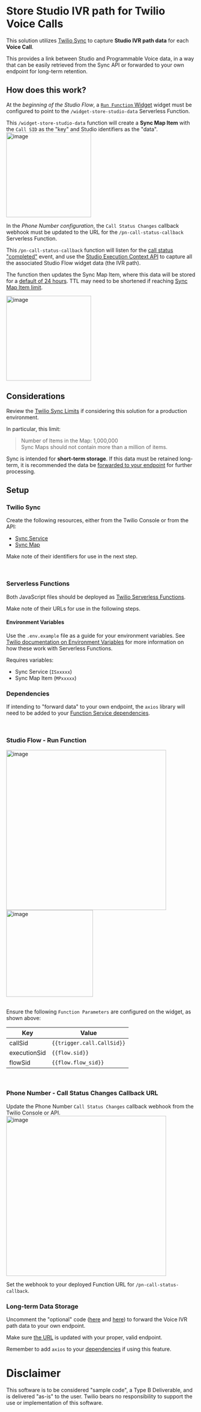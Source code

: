 # Store Studio IVR path for Twilio Voice Calls

This solution utilizes [Twilio Sync](https://www.twilio.com/docs/sync/best-practices-use-cases) to capture **Studio IVR path data** for each **Voice Call**. 

This provides a link between Studio and Programmable Voice data, in a way that can be easily retrieved from the Sync API or forwarded to your own endpoint for long-term retention.  


## How does this work?
At the *beginning of the Studio Flow*, a [`Run Function` Widget](https://www.twilio.com/docs/studio/widget-library/run-function) widget must be configured to point to the `/widget-store-studio-data` Serverless Function. 

This `/widget-store-studio-data` function will create a **Sync Map Item** with the `Call SID` as the "key" and Studio identifiers as the "data".</br>
<img width="226" alt="image" src="https://github.com/brypo/serverless-studio-voice-sync/assets/67924770/76bb9ab0-6680-4175-9fc6-35bdd90e8aa4">

In the *Phone Number configuration*, the `Call Status Changes` callback webhook must be updated to the URL for the `/pn-call-status-callback` Serverless Function. 

This `/pn-call-status-callback` function will listen for the [call status "completed"](https://support.twilio.com/hc/en-us/articles/223132547-What-are-the-Possible-Call-Statuses-and-What-do-They-Mean-#:~:text=is%20currently%20active.-,completed,-The%20connected%20call) event, and use the [Studio Execution Context API](https://www.twilio.com/docs/studio/rest-api/execution-context) to capture all the associated Studio Flow widget data (the IVR path).

The function then updates the Sync Map Item, where this data will be stored for a [default of 24 hours](https://github.com/brypo/serverless-studio-voice-sync/blob/b8a37e139ff9721ff516131051e8acea7f6a4c1a/widget-store-studio-data.protected.js#L15). TTL may need to be shortened if reaching [Sync Map Item limit](#considerations). 

<img width="226" alt="image" src="https://github.com/brypo/serverless-studio-voice-sync/assets/67924770/dcb03e97-5767-4ac6-b053-4589d636b7da">


## Considerations
Review the [Twilio Sync Limits](https://www.twilio.com/docs/sync/limits) if considering this solution for a production environment. 

In particular, this limit:
> Number of Items in the Map:	1,000,000 </br>
> Sync Maps should not contain more than a million of items.

Sync is intended for **short-term storage**. If this data must be retained long-term, it is recommended the data be [forwarded to your endpoint](#long-term-data-storage) for further processing.

## Setup

### Twilio Sync

Create the following resources, either from the Twilio Console or from the API:
- [Sync Service](https://www.twilio.com/docs/sync/api/service)
- [Sync Map](https://www.twilio.com/docs/sync/api/map-resource)

Make note of their identifiers for use in the next step.

</br>

### Serverless Functions
Both JavaScript files should be deployed as [Twilio Serverless Functions](https://www.twilio.com/docs/serverless/functions-assets/functions).

Make note of their URLs for use in the following steps.


#### Environment Variables
Use the `.env.example` file as a guide for your environment variables. See [Twilio documentation on Environment Variables](https://www.twilio.com/docs/serverless/functions-assets/functions/variables) for more information on how these work with Serverless Functions.

Requires variables:
- Sync Service (`ISxxxxx`)
- Sync Map Item (`MPxxxxx`)

### Dependencies
If intending to "forward data" to your own endpoint, the `axios` library will need to be added to your [Function Service dependencies](https://www.twilio.com/docs/serverless/functions-assets/functions/dependencies).

</br>

### Studio Flow - Run Function
<img width="426" alt="image" src="https://github.com/brypo/serverless-studio-voice-sync/assets/67924770/c77b2c0f-8bbb-4542-a07b-ff79b47bcc77">   
<img width="231" alt="image" src="https://github.com/brypo/serverless-studio-voice-sync/assets/67924770/1e53cc5d-2d8a-4d3e-86f4-43139616f804"></br></br>


Ensure the following `Function Parameters` are configured on the widget, as shown above:

| Key | Value |
| --- | --- |
| callSid | `{{trigger.call.CallSid}}`|
| executionSid |	`{{flow.sid}}` |
| flowSid	| `{{flow.flow_sid}}` |

</br>

### Phone Number - Call Status Changes Callback URL

Update the Phone Number `Call Status Changes` callback webhook from the Twilio Console or API.
<img width="426" alt="image" src="https://github.com/brypo/serverless-studio-voice-sync/assets/67924770/80ec9167-7ec3-4400-9090-8db0a310d4fc">

Set the webhook to your deployed Function URL for `/pn-call-status-callback`.


### Long-term Data Storage

Uncomment the "optional" code ([here](https://github.com/brypo/serverless-studio-voice-sync/blob/b8a37e139ff9721ff516131051e8acea7f6a4c1a/pn-call-status-callback.protected.js#L2) and [here](https://github.com/brypo/serverless-studio-voice-sync/blob/cd3d3d3be05b856e9f2053738a2e9995c30f6c88/pn-call-status-callback.protected.js#L32C1-L38C71)) to forward the Voice IVR path data to your own endpoint.

Make sure [the URL](https://github.com/brypo/serverless-studio-voice-sync/blob/b8a37e139ff9721ff516131051e8acea7f6a4c1a/pn-call-status-callback.protected.js#L38) is updated with your proper, valid endpoint.

Remember to add `axios` to your [dependencies](#dependencies) if using this feature.


# Disclaimer
This software is to be considered "sample code", a Type B Deliverable, and is delivered "as-is" to the user. Twilio bears no responsibility to support the use or implementation of this software.

